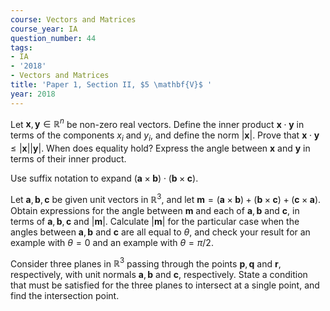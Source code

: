 ```yaml
---
course: Vectors and Matrices
course_year: IA
question_number: 44
tags:
- IA
- '2018'
- Vectors and Matrices
title: 'Paper 1, Section II, $5 \mathbf{V}$ '
year: 2018
---
```




Let $\mathbf{x}, \mathbf{y} \in \mathbb{R}^{n}$ be non-zero real vectors. Define the inner product $\mathbf{x} \cdot \mathbf{y}$ in terms of the components $x_{i}$ and $y_{i}$, and define the norm $|\mathbf{x}|$. Prove that $\mathbf{x} \cdot \mathbf{y} \leqslant|\mathbf{x}||\mathbf{y}|$. When does equality hold? Express the angle between $\mathbf{x}$ and $\mathbf{y}$ in terms of their inner product.

Use suffix notation to expand $(\mathbf{a} \times \mathbf{b}) \cdot(\mathbf{b} \times \mathbf{c})$.

Let $\mathbf{a}, \mathbf{b}, \mathbf{c}$ be given unit vectors in $\mathbb{R}^{3}$, and let $\mathbf{m}=(\mathbf{a} \times \mathbf{b})+(\mathbf{b} \times \mathbf{c})+(\mathbf{c} \times \mathbf{a})$. Obtain expressions for the angle between $\mathbf{m}$ and each of $\mathbf{a}, \mathbf{b}$ and $\mathbf{c}$, in terms of $\mathbf{a}, \mathbf{b}, \mathbf{c}$ and $|\mathbf{m}|$. Calculate $|\mathbf{m}|$ for the particular case when the angles between $\mathbf{a}, \mathbf{b}$ and $\mathbf{c}$ are all equal to $\theta$, and check your result for an example with $\theta=0$ and an example with $\theta=\pi / 2$.

Consider three planes in $\mathbb{R}^{3}$ passing through the points $\mathbf{p}, \mathbf{q}$ and $\mathbf{r}$, respectively, with unit normals $\mathbf{a}, \mathbf{b}$ and $\mathbf{c}$, respectively. State a condition that must be satisfied for the three planes to intersect at a single point, and find the intersection point.